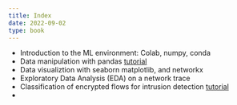 ```yaml
---
title: Index
date: 2022-09-02
type: book
---
```


- Introduction to the ML environment: Colab, numpy, conda
- Data manipulation with pandas [tutorial](https://lorenzobracciale.github.io/courses/network-softwarization/pandas_tutorial/)
- Data visualiztion with seaborn matplotlib, and networkx
- Exploratory Data Analysis (EDA) on a network trace
- Classification of encrypted flows for intrusion detection [tutorial](https://lorenzobracciale.github.io/courses/network-softwarization/intrusion_detection/)
- 
